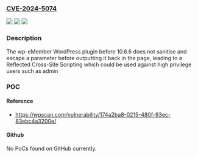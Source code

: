 ### [CVE-2024-5074](https://cve.mitre.org/cgi-bin/cvename.cgi?name=CVE-2024-5074)
![](https://img.shields.io/static/v1?label=Product&message=wp-eMember&color=blue)
![](https://img.shields.io/static/v1?label=Version&message=0%3C%2010.6.6%20&color=brighgreen)
![](https://img.shields.io/static/v1?label=Vulnerability&message=CWE-79%20Cross-Site%20Scripting%20(XSS)&color=brighgreen)

### Description

The wp-eMember WordPress plugin before 10.6.6 does not sanitise and escape a parameter before outputting it back in the page, leading to a Reflected Cross-Site Scripting which could be used against high privilege users such as admin

### POC

#### Reference
- https://wpscan.com/vulnerability/174a2ba8-0215-480f-93ec-83ebc4a3200e/

#### Github
No PoCs found on GitHub currently.

